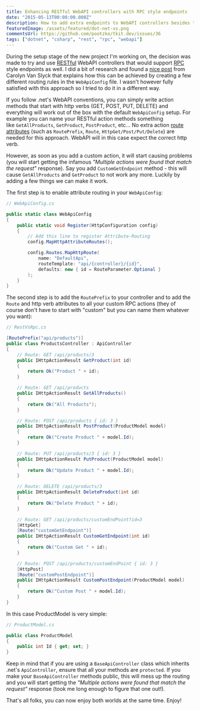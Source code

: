 ```yaml
---
title: Enhancing RESTful WebAPI controllers with RPC style endpoints
date: "2015-05-13T00:00:00.000Z"
description: How to add extra endpoints to WebAPI controllers besides the standard ones that don't have explicit routes?
featuredImage: /assets/featured/dot-net-vs.png
commentsUrl: https://github.com/pootzko/tkit.dev/issues/36
tags: ["dotnet", "csharp", "rest", "rpc", "webapi"]
---
```


During the setup stage of the new project I'm working on, the decision was made to try and use [RESTful](http://en.wikipedia.org/wiki/Representational_state_transfer) WebAPI controllers that would support [RPC](http://en.wikipedia.org/wiki/Remote_procedure_call) style endpoints as well. I did a bit of research and found a [nice post](http://carolynvanslyck.com/blog/2013/01/webapi-mixed-rest-rpc-routing/) from Carolyn Van Slyck that explains how this can be achieved by creating a few different routing rules in the `WebApiConfig` file. I wasn't however fully satisfied with this approach so I tried to do it in a different way.

If you follow .net's WebAPI conventions, you can simply write action methods that start with http verbs (GET, POST, PUT, DELETE) and everything will work out of the box with the default `WebApiConfig` setup. For example you can name your RESTful action methods something like `GetAllProducts`, `GetProduct`, `PostProduct`, etc... No extra action [route attributes](http://www.asp.net/web-api/overview/web-api-routing-and-actions/attribute-routing-in-web-api-2) (such as `RoutePrefix`, `Route`, `HttpGet/Post/Put/Delete`) are needed for this approach. WebAPI will in this case expect the correct http verb.

However, as soon as you add a custom action, it will start causing problems (you will start getting the infamous _"Multiple actions were found that match the request"_ response). Say you add `CustomGetEndpoint` method - this will cause `GetAllProducts` and `GetProduct` to not work any more. Luckily by adding a few things we can make it work.

The first step is to enable attribute routing in your `WebApiConfig`:

```cs
// WebApiConfig.cs

public static class WebApiConfig
{
    public static void Register(HttpConfiguration config)
    {
        // Add this line to register Attribute-Routing
        config.MapHttpAttributeRoutes();

        config.Routes.MapHttpRoute(
            name: "DefaultApi",
            routeTemplate: "api/{controller}/{id}",
            defaults: new { id = RouteParameter.Optional }
        );
    }
}
```

The second step is to add the `RoutePrefix` to your controller and to add the `Route` and http verb attributes to all your custom RPC actions (they of course don't have to start with "custom" but you can name them whatever you want):

```cs
// RestVsRpc.cs

[RoutePrefix("api/products")]
public class ProductsController : ApiController
{
    // Route: GET /api/products/3
    public IHttpActionResult GetProduct(int id)
    {
        return Ok("Product " + id);
    }

    // Route: GET /api/products
    public IHttpActionResult GetAllProducts()
    {
        return Ok("All Products");
    }

    // Route: POST /api/products { id: 3 }
    public IHttpActionResult PostProduct(ProductModel model)
    {
        return Ok("Create Product " + model.Id);
    }

    // Route: PUT /api/products/3 { id: 3 }
    public IHttpActionResult PutProduct(ProductModel model)
    {
        return Ok("Update Product " + model.Id);
    }

    // Route: DELETE /api/products/3
    public IHttpActionResult DeleteProduct(int id)
    {
        return Ok("Delete Product " + id);
    }

    // Route: GET /api/products/customEndPoint?id=3
    [HttpGet]
    [Route("customGetEndpoint")]
    public IHttpActionResult CustomGetEndpoint(int id)
    {
        return Ok("Custom Get " + id);
    }

    // Route: POST /api/products/customEndPoint { id: 3 }
    [HttpPost]
    [Route("customPostEndpoint")]
    public IHttpActionResult CustomPostEndpoint(ProductModel model)
    {
        return Ok("Custom Post " + model.Id);
    }
}
```

In this case ProductModel is very simple:

```cs
// ProductModel.cs

public class ProductModel
{
    public int Id { get; set; }
}
```

Keep in mind that if you are using a `BaseApiController` class which inherits .net's `ApiController`, ensure that all your methods are `protected`. If you make your `BaseApiController` methods public, this will mess up the routing and you will start getting the _"Multiple actions were found that match the request"_ response (took me long enough to figure that one out!).

That's all folks, you can now enjoy both worlds at the same time. Enjoy!